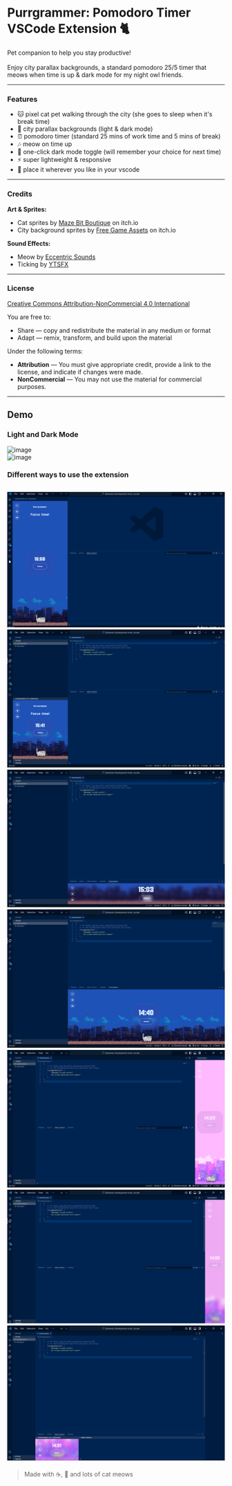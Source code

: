 # Purrgrammer: Pomodoro Timer VSCode Extension 🐈

Pet companion to help you stay productive! <br> <br>
Enjoy city parallax backgrounds, a standard pomodoro 25/5 timer that meows when time is up & dark mode for my night owl friends. 

---

### Features

- 🐱 pixel cat pet walking through the city (she goes to sleep when it's break time)
- 🎨 city parallax backgrounds (light & dark mode)
- ⏰ pomodoro timer (standard 25 mins of work time and 5 mins of break)
- 🎶 meow on time up
- 🌚 one-click dark mode toggle (will remember your choice for next time)
- ⚡️ super lightweight & responsive
- 📍 place it wherever you like in your vscode 

---

### Credits

**Art & Sprites:**  
- Cat sprites by [Maze Bit Boutique](https://mxmaze.itch.io/) on itch.io
- City background sprites by [Free Game Assets](https://free-game-assets.itch.io/) on itch.io

**Sound Effects:**  
- Meow by [Eccentric Sounds](https://www.youtube.com/@eccentricsoundfx)  
- Ticking by [YTSFX](https://www.youtube.com/@YTSFX)  

---

### License

[Creative Commons Attribution-NonCommercial 4.0 International](https://creativecommons.org/licenses/by-nc/4.0/)

You are free to:
- Share — copy and redistribute the material in any medium or format
- Adapt — remix, transform, and build upon the material

Under the following terms:
- **Attribution** — You must give appropriate credit, provide a link to the license, and indicate if changes were made.
- **NonCommercial** — You may not use the material for commercial purposes.


---

## Demo

### Light and Dark Mode
![image](https://github.com/ndrada/vscode-pet/raw/main/purrgrammer/demo/lightmode.gif)  
![image](https://github.com/ndrada/vscode-pet/raw/main/purrgrammer/demo/darkmode.gif)


### Different ways to use the extension
![image](https://github.com/ndrada/vscode-pet/raw/main/purrgrammer/demo/1put-kitty-here.png)
![image](https://github.com/ndrada/vscode-pet/raw/main/purrgrammer/demo/2or-put-her-here.png)
![image](https://github.com/ndrada/vscode-pet/raw/main/purrgrammer/demo/3here-works-too.png)  
![image](https://github.com/ndrada/vscode-pet/raw/main/purrgrammer/demo/4great-spot-for-kitty.png)
![image](https://github.com/ndrada/vscode-pet/raw/main/purrgrammer/demo/5amazing-kitty-view.png)
![image](https://github.com/ndrada/vscode-pet/raw/main/purrgrammer/demo/6too-thin-for-kitty-but-wow-timer.png)
![image](https://github.com/ndrada/vscode-pet/blob/raw/purrgrammer/demo/7very-tiny-timer-no-kitty.png)
---

> Made with ☕️, 🐾 and lots of cat meows
